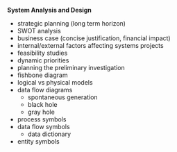 **System Analysis and Design**

- strategic planning (long term horizon)
- SWOT analysis
- business case (concise justification, financial impact)
- internal/external factors affecting systems projects
- feasibility studies
- dynamic priorities
- planning the preliminary investigation
- fishbone diagram
- logical vs physical models
- data flow diagrams
  - spontaneous generation
  - black hole
  - gray hole
- process symbols
- data flow symbols
  - data dictionary
- entity symbols
